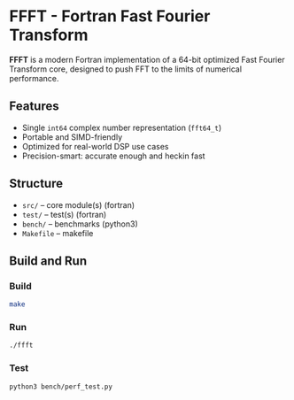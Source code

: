 # FFFT - Fortran Fast Fourier Transform

**FFFT** is a modern Fortran implementation of a 64-bit optimized Fast Fourier Transform core,
designed to push FFT to the limits of numerical performance.

## Features

- Single `int64` complex number representation (`fft64_t`)
- Portable and SIMD-friendly
- Optimized for real-world DSP use cases
- Precision-smart: accurate enough and heckin fast

## Structure

- `src/` – core module(s) (fortran)
- `test/` – test(s) (fortran)
- `bench/` – benchmarks (python3)
- `Makefile` – makefile

## Build and Run

### Build

```bash
make
```
### Run

```bash
./ffft
```

### Test

```bash
python3 bench/perf_test.py
```
